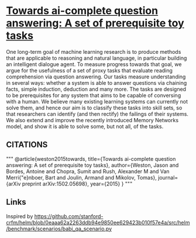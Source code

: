 # [Towards ai-complete question answering: A set of prerequisite toy tasks](https://arxiv.org/abs/1502.05698)

One long-term goal of machine learning research is to produce methods that are applicable to reasoning and natural language, in particular building an intelligent dialogue agent. To measure progress towards that goal, we argue for the usefulness of a set of proxy tasks that evaluate reading comprehension via question answering. Our tasks measure understanding in several ways: whether a system is able to answer questions via chaining facts, simple induction, deduction and many more. The tasks are designed to be prerequisites for any system that aims to be capable of conversing with a human. We believe many existing learning systems can currently not solve them, and hence our aim is to classify these tasks into skill sets, so that researchers can identify (and then rectify) the failings of their systems. We also extend and improve the recently introduced Memory Networks model, and show it is able to solve some, but not all, of the tasks.

## CITATIONS

"""
@article{weston2015towards,
  title={Towards ai-complete question answering: A set of prerequisite toy tasks},
  author={Weston, Jason and Bordes, Antoine and Chopra, Sumit and Rush, Alexander M and Van Merri{\"e}nboer, Bart and Joulin, Armand and Mikolov, Tomas},
  journal={arXiv preprint arXiv:1502.05698},
  year={2015}
}
"""

## Links

Inspired by https://github.com/stanford-crfm/helm/blob/0eaaa62a2263ddb94e9850ee629423b010f57e4a/src/helm/benchmark/scenarios/babi_qa_scenario.py
